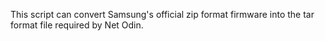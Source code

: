 This script can convert Samsung's official zip format firmware into the tar format file required by Net Odin.